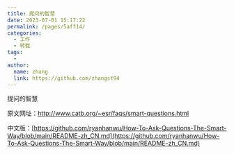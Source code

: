 ```yaml
---
title: 提问的智慧
date: 2023-07-01 15:17:22
permalink: /pages/5aff14/
categories:
  - 工作
  - 转载
tags:
  - 
author: 
  name: zhang
  link: https://github.com/zhangst94
---
```



提问的智慧

原文网址：http://www.catb.org/~esr/faqs/smart-questions.html

中文版：[https://github.com/ryanhanwu/How-To-Ask-Questions-The-Smart-Way/blob/main/README-zh_CN.md](https://github.com/ryanhanwu/How-To-Ask-Questions-The-Smart-Way/blob/main/README-zh_CN.md)

